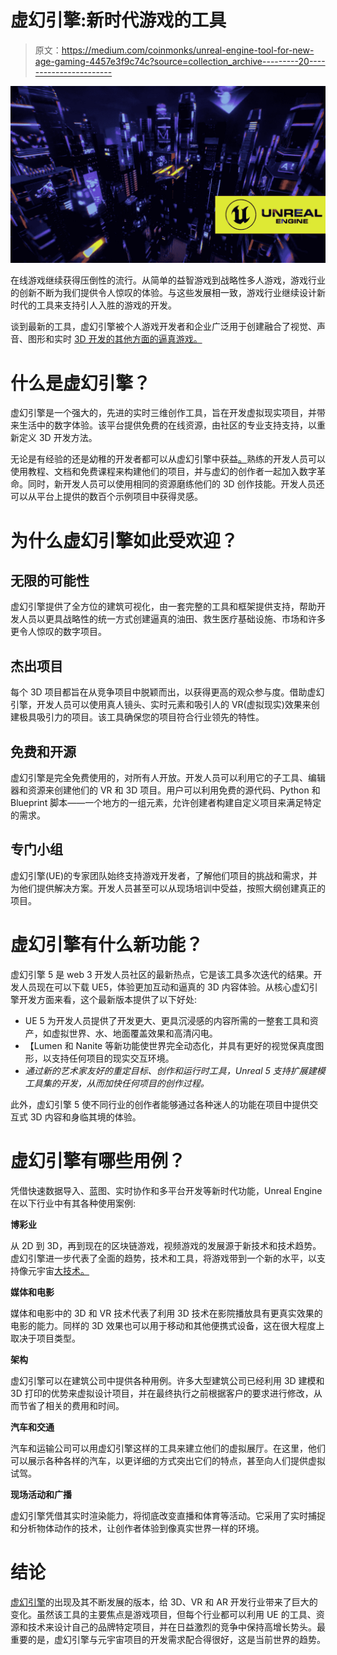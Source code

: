 # 虚幻引擎:新时代游戏的工具

> 原文：<https://medium.com/coinmonks/unreal-engine-tool-for-new-age-gaming-4457e3f9c74c?source=collection_archive---------20----------------------->

![](img/35802b3d26d88a88b009f90b52d9fe95.png)

在线游戏继续获得压倒性的流行。从简单的益智游戏到战略性多人游戏，游戏行业的创新不断为我们提供令人惊叹的体验。与这些发展相一致，游戏行业继续设计新时代的工具来支持引人入胜的游戏的开发。

谈到最新的工具，虚幻引擎被个人游戏开发者和企业广泛用于创建融合了视觉、声音、图形和实时 [3D 开发的其他方面的逼真游戏。](https://www.leewayhertz.com/how-to-build-a-virtual-world-using-the-unreal-engine/)

# 什么是虚幻引擎？

虚幻引擎是一个强大的，先进的实时三维创作工具，旨在开发虚拟现实项目，并带来生活中的数字体验。该平台提供免费的在线资源，由社区的专业支持支持，以重新定义 3D 开发方法。

无论是有经验的还是幼稚的开发者都可以从虚幻引擎中获益[。](https://www.leewayhertz.com/how-to-build-a-virtual-world-using-the-unreal-engine/)熟练的开发人员可以使用教程、文档和免费课程来构建他们的项目，并与虚幻的创作者一起加入数字革命。同时，新开发人员可以使用相同的资源磨练他们的 3D 创作技能。开发人员还可以从平台上提供的数百个示例项目中获得灵感。

# 为什么虚幻引擎如此受欢迎？

## 无限的可能性

虚幻引擎提供了全方位的建筑可视化，由一套完整的工具和框架提供支持，帮助开发人员以更具战略性的统一方式创建逼真的油田、救生医疗基础设施、市场和许多更令人惊叹的数字项目。

## 杰出项目

每个 3D 项目都旨在从竞争项目中脱颖而出，以获得更高的观众参与度。借助虚幻引擎，开发人员可以使用真人镜头、实时元素和吸引人的 VR(虚拟现实)效果来创建极具吸引力的项目。该工具确保您的项目符合行业领先的特性。

## 免费和开源

虚幻引擎是完全免费使用的，对所有人开放。开发人员可以利用它的子工具、编辑器和资源来创建他们的 VR 和 3D 项目。用户可以利用免费的源代码、Python 和 Blueprint 脚本——一个地方的一组元素，允许创建者构建自定义项目来满足特定的需求。

## 专门小组

虚幻引擎(UE)的专家团队始终支持游戏开发者，了解他们项目的挑战和需求，并为他们提供解决方案。开发人员甚至可以从现场培训中受益，按照大纲创建真正的项目。

# 虚幻引擎有什么新功能？

虚幻引擎 5 是 web 3 开发人员社区的最新热点，它是该工具多次迭代的结果。开发人员现在可以下载 UE5，体验更加互动和逼真的 3D 内容体验。从核心虚幻引擎开发方面来看，这个最新版本提供了以下好处:

*   UE 5 为开发人员提供了开发更大、更具沉浸感的内容所需的一整套工具和资产，如虚拟世界、水、地面覆盖效果和高清闪电。
*   【Lumen 和 Nanite 等新功能使世界完全动态化，并具有更好的视觉保真度图形，以支持任何项目的现实交互环境。
*   *通过新的艺术家友好的重定目标、创作和运行时工具，Unreal 5 支持扩展建模工具集的开发，从而加快任何项目的创作过程。*

此外，虚幻引擎 5 使不同行业的创作者能够通过各种迷人的功能在项目中提供交互式 3D 内容和身临其境的体验。

# 虚幻引擎有哪些用例？

凭借快速数据导入、蓝图、实时协作和多平台开发等新时代功能，Unreal Engine 在以下行业中有其各种使用案例:

**博彩业**

从 2D 到 3D，再到现在的区块链游戏，视频游戏的发展源于新技术和技术趋势。虚幻引擎进一步代表了全面的趋势，技术和工具，将游戏带到一个新的水平，以支持像元宇宙[大技术。](https://www.leewayhertz.com/metaverse-development-company/)

**媒体和电影**

媒体和电影中的 3D 和 VR 技术代表了利用 3D 技术在影院播放具有更真实效果的电影的能力。同样的 3D 效果也可以用于移动和其他便携式设备，这在很大程度上取决于项目类型。

**架构**

虚幻引擎可以在建筑公司中提供各种用例。许多大型建筑公司已经利用 3D 建模和 3D 打印的优势来虚拟设计项目，并在最终执行之前根据客户的要求进行修改，从而节省了相关的费用和时间。

**汽车和交通**

汽车和运输公司可以用虚幻引擎这样的工具来建立他们的虚拟展厅。在这里，他们可以展示各种各样的汽车，以更详细的方式突出它们的特点，甚至向人们提供虚拟试驾。

**现场活动和广播**

虚幻引擎凭借其实时渲染能力，将彻底改变直播和体育等活动。它采用了实时捕捉和分析物体动作的技术，让创作者体验到像真实世界一样的环境。

# 结论

[虚幻引擎](https://www.leewayhertz.com/unreal-engine-development-services/)的出现及其不断发展的版本，给 3D、VR 和 AR 开发行业带来了巨大的变化。虽然该工具的主要焦点是游戏项目，但每个行业都可以利用 UE 的工具、资源和技术来设计自己的品牌特定项目，并在日益激烈的竞争中保持高增长势头。最重要的是，虚幻引擎与元宇宙项目的开发需求配合得很好，这是当前世界的趋势。